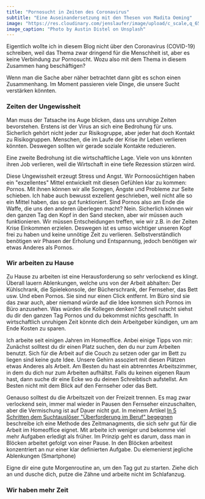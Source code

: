 ```yaml
---
title: "Pornosucht in Zeiten des Coronavirus"
subtitle: "Eine Auseinandersetzung mit den Thesen von Madita Oeming"
image: "https://res.cloudinary.com/jenslaufer/image/upload/c_scale,q_65,w_800/v1585207758/austin-distel-Hg3BHX6U5jg-unsplash.jpg"
image_caption: "Photo by Austin Distel on Unsplash"
---
```


Eigentlich wollte ich in diesem Blog nicht über den Coronavirus (COVID-19) schreiben, weil das Thema zwar dringend für die Menschheit ist, aber es keine Verbindung zur Pornosucht. Wozu also mit dem Thema in diesem Zusammen hang beschäftigen?

Wenn man die Sache aber näher betrachtet dann gibt es schon einen Zusammenhang. Im Moment passieren viele Dinge, die unsere Sucht verstärken könnten.

### Zeiten der Ungewissheit

Man muss der Tatsache ins Auge blicken, dass uns unruhige Zeiten bevorstehen. Erstens ist der Virus an sich eine Bedrohung für uns. Sicherlich gehört nicht jeder zur Risikogruppe, aber jeder hat doch Kontakt zu Risikogruppen. Menschen, die im Laufe der Krise ihr Leben verlieren könnten. Deswegen sollten wir gerade soziale Kontakte reduzieren.

Eine zweite Bedrohung ist die wirtschaftliche Lage. Viele von uns könnten ihren Job verlieren, weil die Wirtschaft in eine tiefe Rezession stürzen wird.

Diese Ungewissheit erzeugt Stress und Angst. Wir Pornoosüchtigen haben ein "exzellentes" Mittel entwickelt mit diesen Gefühlen klar zu kommen: Pornos. Mit ihnen können wir alle Soregen, Ängste und Probleme zur Seite schieben.
Ich habe auch bewusst exzellent geschrieben, weil nicht alle so ein Mittel haben, das so gut funktioniert. Sind Pornos
also am Ende die Waffe, die uns den anderen überlegen macht? Nein. Sicherlich können wir den ganzen Tag den Kopf in den Sand stecken, aber wir müssen auch funktionieren. Wir müssen Entscheidungen treffen, wie wir z.B. in der Zeiten Krise Einkommen erzielen. Deswegen ist es umso wichtiger unseren Kopf frei zu haben und keine unnötige Zeit zu verlieren. Selbstverständlich benötigen wir Phasen der Erholung und Entspannung, jedoch benötigen wir etwas Anderes als Pornos.


### Wir arbeiten zu Hause

Zu Hause zu arbeiten ist eine Herausforderung so sehr verlockend es klingt. Überall lauern Ablenkungen, welche uns von der Arbeit abhalten: Der Kühlschrank, die Spielekonsole, der Bücherschrank, der Fernseher, das Bett usw. Und eben Pornos. Sie sind nur einen Click entfernt. Im Büro sind sie das zwar auch, aber niemand würde auf die Idee kommen sich Pornos im Büro anzusehen. Was würden die Kollegen denken? Schnell rutscht siehst du dir den ganzen Tag Pornos und du bekommst nichts geschafft. In wirtschaftlich unruhigen Zeit könnte dich dein Arbeitgeber kündigen, um am Ende Kosten zu sparen. 

Ich arbeite seit einigen Jahren im Homeoffice. Anbei einige Tipps von mir: Zunächst solltest du dir einen Platz suchen, den du nur zum Arbeiten benutzt. Sich für die Arbeit auf die Couch zu setzen oder gar im Bett zu liegen sind keine gute Idee. Unsere Gehirn assoziert mit diesen Plätzen etwas Anderes als Arbeit. Am Besten du hast ein abtrenntes Arbeitszimmer, in dem du dich nur zum Arbeiten aufhältst. Falls du keinen eigenen Raum hast, dann suche dir eine Ecke wo du deinen Schreibtisch aufstellst. Am Besten nicht mit dem Blick auf den Fernseher oder das Bett. 

Genauso solltest du die Arbeitszeit von der Freizeit trennen. Es mag zwar verlockend sein, immer mal wieder in Pausen den Fernseher einzuschalten, aber die Vermischung ist auf Dauer nicht gut. In meinem Artikel [In 5 Schritten dem Suchtauslöser "Überforderung im Beruf" begegnen](/blog/2020-02-03-In_5_schritten_dem_suchtausloeser_ueberforderung_im_beruf_begegnen) beschreibe ich eine Methode des Zeitmanagments, die sich sehr gut für die Arbeit im Homeoffice eignet. Mit arbeite ich weniger und bekomme viel mehr Aufgaben erledigt als früher. Im Prinzip geht es darum, dass man in Blöcken arbeitet gefolgt von einer Pause.
In den Blöcken arbeitest konzentriert an nur einer klar definierten Aufgabe. Du elemenierst jegliche Ablenkungen (Smartphone) 

Eigne dir eine gute Morgenroutine an, um den Tag gut zu starten. Ziehe dich an und dusche dich, putze die Zähne und arbeite nicht im Schlafanzug.

### Wir haben mehr Zeit